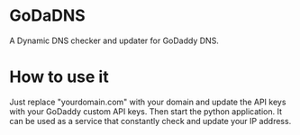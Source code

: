 # GoDaDNS
A Dynamic DNS checker and updater for GoDaddy DNS.

<h1>How to use it</h1>
Just replace "yourdomain.com" with your domain and update the API keys with your GoDaddy custom API keys.
Then start the python application. It can be used as a service that constantly check and update your IP address.

